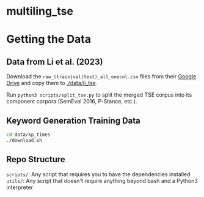 # multiling_tse

# Getting the Data

## Data from Li et al. (2023)
Download the `raw_(train|val|test)_all_onecol.csv` files from their [Google Drive](https://drive.google.com/drive/folders/16asK-Ouv6BwXuqUU-J7NwSQS9_k5E4_d)
and copy them to [./data/li_tse](./data/li_tse).

Run `python3 scripts/split_tse.py` to split the merged TSE corpus into its component corpora (SemEval 2016, P-Stance, etc.).

## Keyword Generation Training Data

```bash
cd data/kp_times
./download.sh
```

## Repo Structure

`scripts/`: Any script that requires you to have the dependencies installed
`utils/`: Any script that doesn't require anything beyond bash and a Python3 interpreter